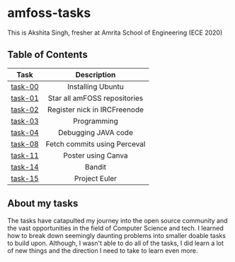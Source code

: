# amfoss-tasks
This is Akshita Singh, fresher at Amrita School of Engineering (ECE 2020)

## Table of Contents 
|  **Task**                                                                      | **Description**              |
|--------------------------------------------------------------------------------| :---------------------------:|           
|  [task-00](https://github.com/aksHITa47/amfoss-tasks/tree/main/task-00)        |    Installing Ubuntu         |
|  [task-01](https://github.com/aksHITa47/amfoss-tasks/tree/main/task-01)        | Star all amFOSS repositories | 
|  [task-02](https://github.com/aksHITa47/amfoss-tasks/tree/main/task-02)        | Register nick in IRCFreenode |
|  [task-03]()                                                                   | Programming                  |
|  [task-04](https://github.com/aksHITa47/amfoss-tasks/tree/main/task-04)        | Debugging JAVA code          |
|  [task-08](https://github.com/aksHITa47/amfoss-tasks/tree/main/task-08)        | Fetch commits using Perceval |
|  [task-11](https://github.com/aksHITa47/amfoss-tasks/tree/main/task-11)        | Poster using Canva           |
|  [task-14](https://github.com/aksHITa47/amfoss-tasks/tree/main/task-14)        | Bandit                       |
|  [task-15](https://github.com/aksHITa47/amfoss-tasks/tree/main/task-15)        | Project Euler                |


## About my tasks
The tasks have catapulted my journey into the open source community and the vast opportunities in the field of Computer Science and tech.
I learned how to break down seemingly daunting problems into smaller doable tasks to build upon. Although, I wasn't able to do all of the tasks, I did learn a lot of new things and the direction I need to take to learn even more. 

